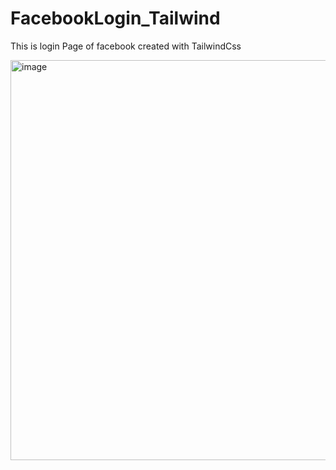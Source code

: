 # FacebookLogin_Tailwind
This is login Page of facebook created with TailwindCss

<img width="640" alt="image" src="https://github.com/AkanshaMundel/FacebookLogin_Tailwind/assets/78690652/4fd54364-852f-4f82-8911-59063914986f">

